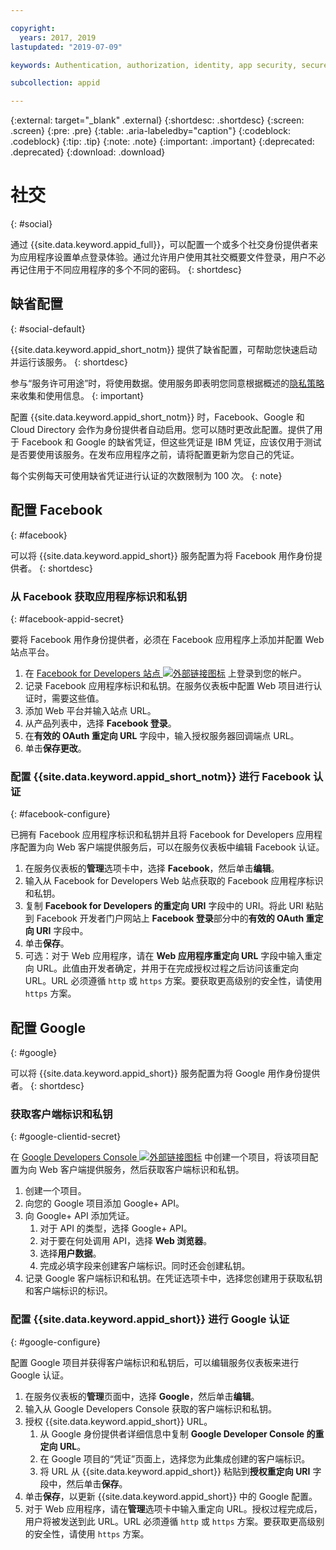 ```yaml
---

copyright:
  years: 2017, 2019
lastupdated: "2019-07-09"

keywords: Authentication, authorization, identity, app security, secure, custom, proprietary, social, facebook, google, 

subcollection: appid

---
```


{:external: target="_blank" .external}
{:shortdesc: .shortdesc}
{:screen: .screen}
{:pre: .pre}
{:table: .aria-labeledby="caption"}
{:codeblock: .codeblock}
{:tip: .tip}
{:note: .note}
{:important: .important}
{:deprecated: .deprecated}
{:download: .download}

# 社交
{: #social}

通过 {{site.data.keyword.appid_full}}，可以配置一个或多个社交身份提供者来为应用程序设置单点登录体验。通过允许用户使用其社交概要文件登录，用户不必再记住用于不同应用程序的多个不同的密码。
{: shortdesc}


## 缺省配置
{: #social-default}

{{site.data.keyword.appid_short_notm}} 提供了缺省配置，可帮助您快速启动并运行该服务。
{: shortdesc}

参与“服务许可用途”时，将使用数据。使用服务即表明您同意根据概述的[隐私策略](/docs/services/appid?topic=appid-privacy-policy)来收集和使用信息。
{: important}


配置 {{site.data.keyword.appid_short_notm}} 时，Facebook、Google 和 Cloud Directory 会作为身份提供者自动启用。您可以随时更改此配置。提供了用于 Facebook 和 Google 的缺省凭证，但这些凭证是 IBM 凭证，应该仅用于测试是否要使用该服务。在发布应用程序之前，请将配置更新为您自己的凭证。

每个实例每天可使用缺省凭证进行认证的次数限制为 100 次。
{: note}


## 配置 Facebook
{: #facebook}

可以将 {{site.data.keyword.appid_short}} 服务配置为将 Facebook 用作身份提供者。
{: shortdesc}

### 从 Facebook 获取应用程序标识和私钥
{: #facebook-appid-secret}

要将 Facebook 用作身份提供者，必须在 Facebook 应用程序上添加并配置 Web 站点平台。

1. 在 <a href="https://developers.facebook.com/docs/apps#register" target="_blank">Facebook for Developers 站点 <img src="../../icons/launch-glyph.svg" alt="外部链接图标"></a> 上登录到您的帐户。
2. 记录 Facebook 应用程序标识和私钥。在服务仪表板中配置 Web 项目进行认证时，需要这些值。
3. 添加 Web 平台并输入站点 URL。
4. 从产品列表中，选择 **Facebook 登录**。
5. 在**有效的 OAuth 重定向 URL** 字段中，输入授权服务器回调端点 URL。
6. 单击**保存更改**。


### 配置 {{site.data.keyword.appid_short_notm}} 进行 Facebook 认证
{: #facebook-configure}

已拥有 Facebook 应用程序标识和私钥并且将 Facebook for Developers 应用程序配置为向 Web 客户端提供服务后，可以在服务仪表板中编辑 Facebook 认证。

1. 在服务仪表板的**管理**选项卡中，选择 **Facebook**，然后单击**编辑**。
2. 输入从 Facebook for Developers Web 站点获取的 Facebook 应用程序标识和私钥。
3. 复制 **Facebook for Developers 的重定向 URI** 字段中的 URI。将此 URI 粘贴到 Facebook 开发者门户网站上 **Facebook 登录**部分中的**有效的 OAuth 重定向 URI** 字段中。
4. 单击**保存**。
5. 可选：对于 Web 应用程序，请在 **Web 应用程序重定向 URL** 字段中输入重定向 URL。此值由开发者确定，并用于在完成授权过程之后访问该重定向 URL。URL 必须遵循 `http` 或 `https` 方案。要获取更高级别的安全性，请使用 `https` 方案。


## 配置 Google
{: #google}

可以将 {{site.data.keyword.appid_short}} 服务配置为将 Google 用作身份提供者。
{: shortdesc}

### 获取客户端标识和私钥
{: #google-clientid-secret}

在 <a href="https://developers.google.com/" target="_blank">Google Developers Console <img src="../../icons/launch-glyph.svg" alt="外部链接图标"></a> 中创建一个项目，将该项目配置为向 Web 客户端提供服务，然后获取客户端标识和私钥。

1. 创建一个项目。
2. 向您的 Google 项目添加 Google+ API。
3. 向 Google+ API 添加凭证。
    1. 对于 API 的类型，选择 Google+ API。
    2. 对于要在何处调用 API，选择 **Web 浏览器**。
    3. 选择**用户数据**。
    4. 完成必填字段来创建客户端标识。同时还会创建私钥。
4. 记录 Google 客户端标识和私钥。在凭证选项卡中，选择您创建用于获取私钥和客户端标识的标识。

### 配置 {{site.data.keyword.appid_short}} 进行 Google 认证
{: #google-configure}

配置 Google 项目并获得客户端标识和私钥后，可以编辑服务仪表板来进行 Google 认证。

1. 在服务仪表板的**管理**页面中，选择 **Google**，然后单击**编辑**。
2. 输入从 Google Developers Console 获取的客户端标识和私钥。
3. 授权 {{site.data.keyword.appid_short}} URL。
    1. 从 Google 身份提供者详细信息中复制 **Google Developer Console 的重定向 URL**。
    2. 在 Google 项目的“凭证”页面上，选择您为此集成创建的客户端标识。
    3. 将 URL 从 {{site.data.keyword.appid_short}} 粘贴到**授权重定向 URI** 字段中，然后单击**保存**。
4. 单击**保存**，以更新 {{site.data.keyword.appid_short}} 中的 Google 配置。
5. 对于 Web 应用程序，请在**管理**选项卡中输入重定向 URL。授权过程完成后，用户将被发送到此 URL。URL 必须遵循 `http` 或 `https` 方案。要获取更高级别的安全性，请使用 `https` 方案。






